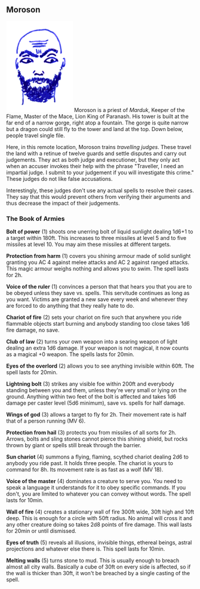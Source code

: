 ## Moroson

![Moroson](Moroson.png)
Moroson is a priest of *Marduk*, Keeper of the Flame, Master of the
Mace, Lion King of Paranash. His tower is built at the far end of a
narrow gorge, right atop a fountain. The gorge is quite narrow but a
dragon could still fly to the tower and land at the top. Down below,
people travel single file.

Here, in this remote location, Moroson trains *travelling judges*.
These travel the land with a retinue of twelve guards and settle
disputes and carry out judgements. They act as both judge and
executioner, but they only act when an accuser invokes their help with
the phrase "Traveller, I need an impartial judge. I submit to your
judgement if you will investigate this crime." These judges do not
like false accusations.

Interestingly, these judges don't use any actual spells to resolve
their cases. They say that this would prevent others from verifying
their arguments and thus decrease the impact of their judgements.

### The Book of Armies

**Bolt of power** (1) shoots one unerring bolt of liquid sunlight
dealing 1d6+1 to a target within 180ft. This increases to three
missiles at level 5 and to five missiles at level 10. You may aim
these missiles at different targets.

**Protection from harm** (1) covers you shining armour made of solid
sunlight granting you AC 4 against melee attacks and AC 2 against
ranged attacks. This magic armour weighs nothing and allows you to
swim. The spell lasts for 2h.

**Voice of the ruler** (1) convinces a person that that hears you that
you are to be obeyed unless they save vs. spells. This servitude
continues as long as you want. Victims are granted a new save every
week and whenever they are forced to do anything that they really hate
to do.

**Chariot of fire** (2) sets your chariot on fire such that anywhere
you ride flammable objects start burning and anybody standing too
close takes 1d6 fire damage, no save.

**Club of law** (2) turns your own weapon into a searing weapon of
light dealing an extra 1d6 damage. If your weapon is not magical, it
now counts as a magical +0 weapon. The spells lasts for 20min.

**Eyes of the overlord** (2) allows you to see anything invisible
within 60ft. The spell lasts for 20min.

**Lightning bolt** (3) strikes any visible foe within 200ft and
everybody standing between you and them, unless they're very small or
lying on the ground. Anything within two feet of the bolt is affected
and takes 1d6 damage per caster level (5d6 minimum), save vs. spells
for half damage.

**Wings of god** (3) allows a target to fly for 2h. Their movement
rate is half that of a person running (MV 6).

**Protection from hail** (3) protects you from missiles of all sorts
for 2h. Arrows, bolts and sling stones cannot pierce this shining
shield, but rocks thrown by giant or spells still break through the
barrier.

**Sun chariot** (4) summons a flying, flaming, scythed chariot dealing
2d6 to anybody you ride past. It holds three people. The chariot is
yours to command for 8h. Its movement rate is as fast as a wolf (MV
18).

**Voice of the master** (4) dominates a creature to serve you. You
need to speak a language it understands for it to obey specific
commands. If you don't, you are limited to whatever you can convey
without words. The spell lasts for 10min.

**Wall of fire** (4) creates a stationary wall of fire 300ft wide,
30ft high and 10ft deep. This is enough for a circle with 50ft radius.
No animal will cross it and any other creature doing so takes 2d8
points of fire damage. This wall lasts for 20min or until dismissed.

**Eyes of truth** (5) reveals all illusions, invisible things,
ethereal beings, astral projections and whatever else there is. This
spell lasts for 10min.

**Melting walls** (5) turns stone to mud. This is usually enough to
breach almost all city walls. Basically a cube of 30ft on every side
is affected, so if the wall is thicker than 30ft, it won't be breached
by a single casting of the spell.
